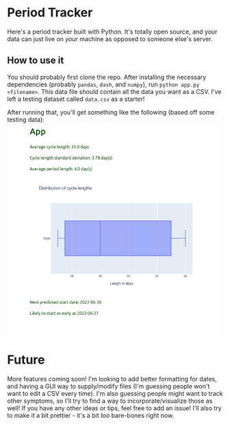 # Period Tracker

Here's a period tracker built with Python.
It's totally open source, and your data can just live on _your_ machine
as opposed to someone else's server.

## How to use it
You should probably first clone the repo.
After installing the necessary dependencies (probably `pandas`, `dash`, and `numpy`),
run `python app.py <filename>`.
This data file should contain all the data you want as a CSV.
I've left a testing dataset called `data.csv` as a starter!

After running that, you'll get something like the following (based off some testing data):
![Sample demo](sample.png)

# Future
More features coming soon! I'm looking to add better formatting for dates,
and having a GUI way to supply/modify files (I'm guessing people won't want to edit a CSV every time).
I'm also guessing people might want to track other symptoms, so I'll try to find a way
to incorporate/visualize those as well! If you have any other ideas or tips, feel free
to add an issue! I'll also try to make it a bit prettier - it's a bit _too_ bare-bones right now.
